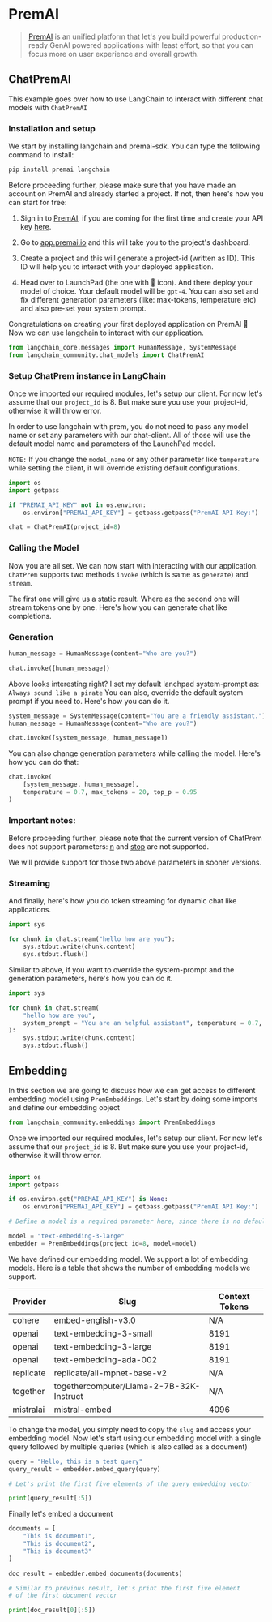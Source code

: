 # PremAI

>[PremAI](https://app.premai.io) is an unified platform that let's you build powerful production-ready GenAI powered applications with least effort, so that you can focus more on user experience and overall growth. 


## ChatPremAI

This example goes over how to use LangChain to interact with different chat models with `ChatPremAI`

### Installation and setup

We start by installing langchain and premai-sdk. You can type the following command to install:

```bash
pip install premai langchain
```

Before proceeding further, please make sure that you have made an account on PremAI and already started a project. If not, then here's how you can start for free:

1. Sign in to [PremAI](https://app.premai.io/accounts/login/), if you are coming for the first time and create your API key [here](https://app.premai.io/api_keys/).

2. Go to [app.premai.io](https://app.premai.io) and this will take you to the project's dashboard. 

3. Create a project and this will generate a project-id (written as ID). This ID will help you to interact with your deployed application. 

4. Head over to LaunchPad (the one with 🚀 icon). And there deploy your model of choice. Your default model will be `gpt-4`. You can also set and fix different generation parameters (like: max-tokens, temperature etc) and also pre-set your system prompt. 

Congratulations on creating your first deployed application on PremAI 🎉 Now we can use langchain to interact with our application. 

```python
from langchain_core.messages import HumanMessage, SystemMessage
from langchain_community.chat_models import ChatPremAI
```

### Setup ChatPrem instance in LangChain 

Once we imported our required modules, let's setup our client. For now let's assume that our `project_id` is 8. But make sure you use your project-id, otherwise it will throw error.

In order to use langchain with prem, you do not need to pass any model name or set any parameters with our chat-client. All of those will use the default model name and parameters of the LaunchPad model. 

`NOTE:` If you change the `model_name` or any other parameter like `temperature` while setting the client, it will override existing default configurations. 

```python
import os
import getpass

if "PREMAI_API_KEY" not in os.environ:
    os.environ["PREMAI_API_KEY"] = getpass.getpass("PremAI API Key:")

chat = ChatPremAI(project_id=8)
```

### Calling the Model

Now you are all set. We can now start with interacting with our application. `ChatPrem` supports two methods `invoke` (which is same as `generate`) and `stream`. 

The first one will give us a static result. Where as the second one will stream tokens one by one. Here's how you can generate chat like completions. 

### Generation

```python
human_message = HumanMessage(content="Who are you?")

chat.invoke([human_message])
```

Above looks interesting right? I set my default lanchpad system-prompt as: `Always sound like a pirate` You can also, override the default system prompt if you need to. Here's how you can do it. 

```python
system_message = SystemMessage(content="You are a friendly assistant.")
human_message = HumanMessage(content="Who are you?")

chat.invoke([system_message, human_message])
```

You can also change generation parameters while calling the model. Here's how you can do that:

```python
chat.invoke(
    [system_message, human_message],
    temperature = 0.7, max_tokens = 20, top_p = 0.95
)
```


### Important notes:

Before proceeding further, please note that the current version of ChatPrem does not support parameters: [n](https://platform.openai.com/docs/api-reference/chat/create#chat-create-n) and [stop](https://platform.openai.com/docs/api-reference/chat/create#chat-create-stop) are not supported. 

We will provide support for those two above parameters in sooner versions. 

### Streaming

And finally, here's how you do token streaming for dynamic chat like applications. 

```python
import sys

for chunk in chat.stream("hello how are you"):
    sys.stdout.write(chunk.content)
    sys.stdout.flush()
```

Similar to above, if you want to override the system-prompt and the generation parameters, here's how you can do it. 

```python
import sys

for chunk in chat.stream(
    "hello how are you",
    system_prompt = "You are an helpful assistant", temperature = 0.7, max_tokens = 20
):
    sys.stdout.write(chunk.content)
    sys.stdout.flush()
```

## Embedding

In this section we are going to discuss how we can get access to different embedding model using `PremEmbeddings`. Let's start by doing some imports and define our embedding object

```python
from langchain_community.embeddings import PremEmbeddings
```

Once we imported our required modules, let's setup our client. For now let's assume that our `project_id` is 8. But make sure you use your project-id, otherwise it will throw error.


```python

import os
import getpass

if os.environ.get("PREMAI_API_KEY") is None:
    os.environ["PREMAI_API_KEY"] = getpass.getpass("PremAI API Key:")

# Define a model is a required parameter here, since there is no default embedding model

model = "text-embedding-3-large"
embedder = PremEmbeddings(project_id=8, model=model)
```

We have defined our embedding model. We support a lot of embedding models. Here is a table that shows the number of embedding models we support. 


| Provider    | Slug                                     | Context Tokens |
|-------------|------------------------------------------|----------------|
| cohere      | embed-english-v3.0                       | N/A            |
| openai      | text-embedding-3-small                   | 8191           |
| openai      | text-embedding-3-large                   | 8191           |
| openai      | text-embedding-ada-002                   | 8191           |
| replicate   | replicate/all-mpnet-base-v2              | N/A            |
| together    | togethercomputer/Llama-2-7B-32K-Instruct | N/A            |
| mistralai   | mistral-embed                            | 4096           |

To change the model, you simply need to copy the `slug` and access your embedding model. Now let's start using our embedding model with a single query followed by multiple queries (which is also called as a document)

```python
query = "Hello, this is a test query"
query_result = embedder.embed_query(query)

# Let's print the first five elements of the query embedding vector

print(query_result[:5])
```

Finally let's embed a document

```python
documents = [
    "This is document1",
    "This is document2",
    "This is document3"
]

doc_result = embedder.embed_documents(documents)

# Similar to previous result, let's print the first five element
# of the first document vector

print(doc_result[0][:5])
```